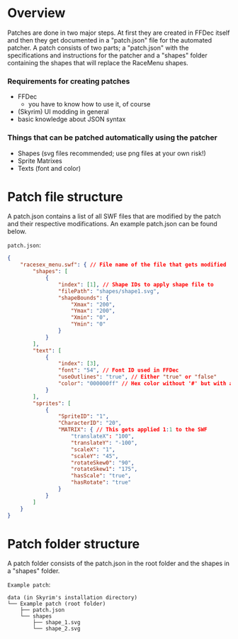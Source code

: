 # Overview

Patches are done in two major steps. At first they are created in FFDec itself and then they get documented in a "patch.json" file for the automated patcher.
A patch consists of two parts; a "patch.json" with the specifications and instructions for the patcher and a "shapes" folder containing the shapes that will replace the RaceMenu shapes.

### Requirements for creating patches

- FFDec
  - you have to know how to use it, of course
- (Skyrim) UI modding in general
- basic knowledge about JSON syntax

### Things that can be patched automatically using the patcher

- Shapes (svg files recommended; use png files at your own risk!)
- Sprite Matrixes
- Texts (font and color)

# Patch file structure

A patch.json contains a list of all SWF files that are modified by the patch and their respective modifications. An example patch.json can be found below.

`patch.json`:

```json
{
    "racesex_menu.swf": { // File name of the file that gets modified
        "shapes": [
            {
                "index": [1], // Shape IDs to apply shape file to
                "filePath": "shapes/shape1.svg",
                "shapeBounds": {
                    "Xmax": "200",
                    "Ymax": "200",
                    "Xmin": "0",
                    "Ymin": "0"
                }
            }
        ],
        "text": [
            {
                "index": [3],
                "font": "54", // Font ID used in FFDec
                "useOutlines": "true", // Either "true" or "false"
                "color": "000000ff" // Hex color without '#' but with alpha (last two digits)
            }
        ],
        "sprites": [
            {
                "SpriteID": "1",
                "CharacterID": "20",
                "MATRIX": { // This gets applied 1:1 to the SWF
                    "translateX": "100",
                    "translateY": "-100",
                    "scaleX": "1",
                    "scaleY": "45",
                    "rotateSkew0": "90",
                    "rotateSkew1": "175",
                    "hasScale": "true",
                    "hasRotate": "true"
                }
            }
        ]
    }
}
```

# Patch folder structure

A patch folder consists of the patch.json in the root folder and the shapes in a "shapes" folder.

`Example patch`:

```
data (in Skyrim's installation directory)
└── Example patch (root folder)
    ├── patch.json
    └── shapes
        ├── shape_1.svg
        └── shape_2.svg
```
